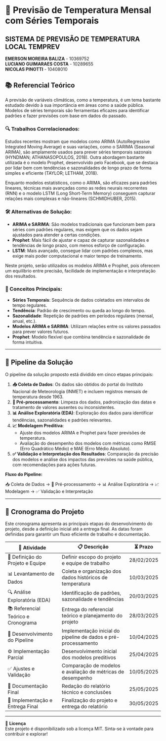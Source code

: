 # 📌 Previsão de Temperatura Mensal com Séries Temporais

## SISTEMA DE PREVISÃO DE TEMPERATURA LOCAL TEMPREV

**EMERSON MOREIRA BALIZA** - 10369752  
**LUCIANO GUIMARAES COSTA** - 10289655  
**NICOLAS PINOTTI** - 10408010

## 📚 Referencial Teórico

A previsão de variáveis climáticas, como a temperatura, é um tema bastante estudado devido à sua importância em áreas como a saúde pública. Modelos de séries temporais são ferramentas eficazes para identificar padrões e fazer previsões com base em dados do passado.

### 🔍 Trabalhos Correlacionados:

Estudos recentes mostram que modelos como ARIMA (AutoRegressive Integrated Moving Average) e suas variações, como o SARIMA (Seasonal ARIMA), são amplamente usados para prever séries temporais sazonais (HYNDMAN; ATHANASOPOULOS, 2018). Outra abordagem bastante utilizada é o modelo Prophet, desenvolvido pelo Facebook, que se destaca por lidar bem com tendências e sazonalidades de longo prazo de forma simples e eficiente (TAYLOR; LETHAM, 2018).

Enquanto modelos estatísticos, como o ARIMA, são eficazes para padrões lineares, técnicas mais avançadas como as redes neurais recorrentes (RNN) e o modelo LSTM (Long Short-Term Memory) conseguem capturar relações mais complexas e não-lineares (SCHMIDHUBER, 2015).

### 🛠️ Alternativas de Solução:

- **ARIMA e SARIMA**: São modelos tradicionais que funcionam bem para séries com padrões regulares, mas exigem que os dados sejam ajustados para atender a certas condições.
- **Prophet**: Mais fácil de ajustar e capaz de capturar sazonalidades e tendências de longo prazo, com menos esforço de configuração.
- **LSTM**: Mais avançado, consegue lidar com padrões complexos, mas exige mais poder computacional e maior tempo de treinamento.

Neste projeto, serão utilizados os modelos ARIMA e Prophet, pois oferecem um equilíbrio entre precisão, facilidade de implementação e interpretação dos resultados.

### 🔑 Conceitos Principais:

- **Séries Temporais**: Sequência de dados coletados em intervalos de tempo regulares.
- **Tendência**: Padrão de crescimento ou queda ao longo do tempo.
- **Sazonalidade**: Repetição de padrões em períodos regulares (mensal, anual, etc.).
- **Modelos ARIMA e SARIMA**: Utilizam relações entre os valores passados para prever valores futuros.
- **Prophet**: Modelo flexível que combina tendência e sazonalidade de forma intuitiva.

---

## 🔄 Pipeline da Solução

O pipeline da solução proposto está dividido em cinco etapas principais:

1. **📥 Coleta de Dados**: Os dados são obtidos do portal do Instituto Nacional de Meteorologia (INMET) e incluem registros mensais de temperatura desde 1963.
2. **🧹 Pré-processamento**: Limpeza dos dados, padronização das datas e tratamento de valores ausentes ou inconsistentes.
3. **📊 Análise Exploratória (EDA)**: Exploração dos dados para identificar tendências, sazonalidades e padrões relevantes.
4. **📈 Modelagem Preditiva**:
   - Ajuste dos modelos ARIMA e Prophet para fazer previsões de temperatura.
   - Avaliação do desempenho dos modelos com métricas como RMSE (Erro Quadrático Médio) e MAE (Erro Médio Absoluto).
5. **✅ Validação e Interpretação dos Resultados**: Comparação da precisão dos modelos e análise dos impactos das previsões na saúde pública, com recomendações para ações futuras.

**Fluxo do Pipeline:**

📥 Coleta de Dados → 🧹 Pré-processamento → 📊 Análise Exploratória → 📈 Modelagem → ✅ Validação e Interpretação

---

## 📅 Cronograma do Projeto

Este cronograma apresenta as principais etapas do desenvolvimento do projeto, desde a definição inicial até a entrega final. As datas foram definidas para garantir um fluxo eficiente de trabalho e documentação.

| 📌 Atividade                     | 📋 Descrição                                                       | ⏳ Prazo      |
|---------------------------------|-----------------------------------------------------------------|------------|
| 📝 Definição do Projeto e Equipe | Definir escopo do projeto e equipe de trabalho                 | 28/02/2025 |
| 📊 Levantamento de Dados         | Coleta e organização dos dados históricos de temperatura       | 10/03/2025 |
| 🔍 Análise Exploratória (EDA)    | Identificação de padrões, sazonalidade e tendências            | 20/03/2025 |
| 📚 Referencial Teórico e Cronograma | Entrega do referencial teórico e planejamento do projeto  | 28/03/2025 |
| 🔧 Desenvolvimento do Pipeline   | Implementação inicial do pipeline de dados e pré-processamento| 10/04/2025 |
| ⚙️ Implementação Parcial         | Desenvolvimento inicial dos modelos preditivos                 | 25/04/2025 |
| ✅ Ajustes e Validação           | Comparação de modelos e avaliação de métricas de desempenho   | 10/05/2025 |
| 📝 Documentação Final           | Redação do relatório técnico e conclusões                     | 25/05/2025 |
| 🚀 Implementação e Entrega Final | Finalização do projeto e entrega do relatório                 | 30/05/2025 |

---

📄 **Licença**  
Este projeto é disponibilizado sob a licença MIT. Sinta-se à vontade para contribuir e explorar!

